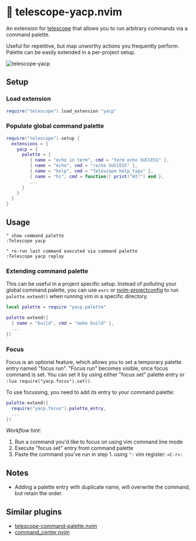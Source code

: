 # 🎨 telescope-yacp.nvim

An extension for [telescope](https://github.com/nvim-telescope/telescope.nvim) that allows you to run arbitrary commands via a command palette.

Useful for repetitive, but map unworthy actions you frequently perform. Palette can be easily extended in a per-project setup.

![telescope-yacp](../assets/telescope-yacp.png)

## Setup

### Load extension

```lua
require("telescope").load_extension "yacp"
```

### Populate global command palette

```lua
require("telescope").setup {
  extensions = {
    yacp = {
      palette = {
         { name = "echo in term", cmd = "term echo SUCCESS" },
         { name = "echo", cmd = "!echo SUCCESS" },
         { name = "help", cmd = "Telescope help_tags" },
         { name = "hi", cmd = function() print("HI!") end },
         ...
      }
    }
  }
}
```

## Usage

```vim
" show command palette
:Telescope yacp

" re-run last command executed via command palette
:Telescope yacp replay
```

### Extending command palette

This can be useful in a project specific setup. Instead of polluting your global command palette, you can use `exrc` or [nvim-projectconfig](https://github.com/windwp/nvim-projectconfig) to run `palette.extend()` when running vim in a specific directory.

```lua
local palette = require "yacp.palette"

palette.extend({
  { name = "build", cmd = "make build" },
  ...
})
```

### Focus

Focus is an optional feature, which allows you to set a temporary palette entry named "focus run".
"Focus run" becomes visible, once focus command is set. You can set it by using either "focus set" palette entry or `:lua require("yacp.focus").set()`.

To use focussing, you need to add its entry to your command palette:

```lua
palette.extend({
  require("yacp.focus").palette_entry,
  ...
})
```

_Workflow hint:_

1. Run a command you'd like to focus on using vim command line mode
2. Execute "focus set" entry from command palette
3. Paste the command you've run in step 1. using `":` vim register: `<C-r>:`

## Notes

- Adding a palette entry with duplicate name, will overwrite the command, but retain the order.

## Similar plugins

- [telescope-command-palette.nvim](https://github.com/LinArcX/telescope-command-palette.nvim)
- [command_center.nvim](https://github.com/FeiyouG/command_center.nvim)
